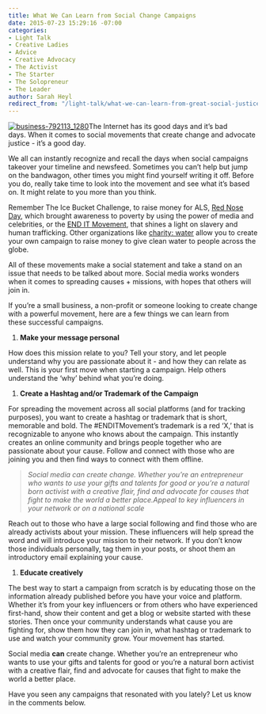 ```yaml
---
title: What We Can Learn from Social Change Campaigns
date: 2015-07-23 15:29:16 -07:00
categories:
- Light Talk
- Creative Ladies
- Advice
- Creative Advocacy
- The Activist
- The Starter
- The Solopreneur
- The Leader
author: Sarah Heyl
redirect_from: "/light-talk/what-we-can-learn-from-great-social-justice-campaigns/"
---
```


[![business-792113_1280](https://yellow-blog-images.imgix.net/2015/07/business-792113_1280.jpg)](https://yellow-blog-images.imgix.net/2015/07/business-792113_1280.jpg)The Internet has its good days and it’s bad days. When it comes to social movements that create change and advocate justice - it’s a good day.

We all can instantly recognize and recall the days when social campaigns takeover your timeline and newsfeed. Sometimes you can’t help but jump on the bandwagon, other times you might find yourself writing it off. Before you do, really take time to look into the movement and see what it’s based on. It might relate to you more than you think.

Remember The Ice Bucket Challenge, to raise money for ALS, [Red Nose Day](rednoseday.org), which brought awareness to poverty by using the power of media and celebrities, or the [END IT Movement](enditmovement.com), that shines a light on slavery and human trafficking. Other organizations like [charity: water](http://www.charitywater.org/) allow you to create your own campaign to raise money to give clean water to people across the globe.

All of these movements make a social statement and take a stand on an issue that needs to be talked about more. Social media works wonders when it comes to spreading causes + missions, with hopes that others will join in.

If you’re a small business, a non-profit or someone looking to create change with a powerful movement, here are a few things we can learn from these successful campaigns.

1. **Make your message personal**

How does this mission relate to you? Tell your story, and let people understand why you are passionate about it - and how they can relate as well. This is your first move when starting a campaign. Help others understand the ‘why’ behind what you’re doing.

1. **Create a Hashtag and/or Trademark of the Campaign**

For spreading the movement across all social platforms (and for tracking purposes), you want to create a hashtag or trademark that is short, memorable and bold. The #ENDITMovement’s trademark is a red ‘X,’ that is recognizable to anyone who knows about the campaign. This instantly creates an online community and brings people together who are passionate about your cause. Follow and connect with those who are joining you and then find ways to connect with them offline.

> _Social media can create change. Whether you’re an entrepreneur who wants to use your gifts and talents for good or you’re a natural born activist with a creative flair, find and advocate for causes that fight to make the world a better place.Appeal to key influencers in your network or on a national scale_

Reach out to those who have a large social following and find those who are already activists about your mission. These influencers will help spread the word and will introduce your mission to their network. If you don’t know those individuals personally, tag them in your posts, or shoot them an introductory email explaining your cause.

1. **Educate creatively**

The best way to start a campaign from scratch is by educating those on the information already published before you have your voice and platform. Whether it’s from your key influencers or from others who have experienced first-hand, show their content and get a blog or website started with these stories. Then once your community understands what cause you are fighting for, show them how they can join in, what hashtag or trademark to use and watch your community grow. Your movement has started.

Social media **can** create change. Whether you’re an entrepreneur who wants to use your gifts and talents for good or you’re a natural born activist with a creative flair, find and advocate for causes that fight to make the world a better place.

Have you seen any campaigns that resonated with you lately? Let us know in the comments below.
